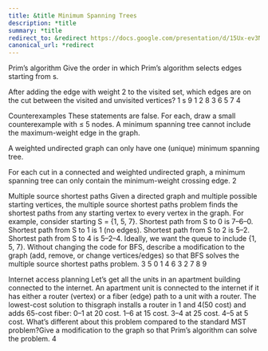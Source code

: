 ```yaml
---
title: &title Minimum Spanning Trees
description: *title
summary: *title
redirect_to: &redirect https://docs.google.com/presentation/d/15Ux-ev3NO0FdEgtpC6lfxGbEOIH_IizJUPG_DaB19wo/edit?usp=sharing
canonical_url: *redirect
---
```


Prim’s algorithm
Give the order in which Prim’s algorithm selects edges starting from s.





After adding the edge with weight 2 to the visited set, which edges are on the cut between the visited and unvisited vertices?
1
s
9
1
2
8
3
6
5
7
4

Counterexamples
These statements are false. For each, draw a small counterexample with ≤ 5 nodes.
A minimum spanning tree cannot include the maximum-weight edge in the graph.



A weighted undirected graph can only have one (unique) minimum spanning tree.



For each cut in a connected and weighted undirected graph, a minimum spanning tree can only contain the minimum-weight crossing edge.
2

Multiple source shortest paths
Given a directed graph and multiple possible starting vertices, the multiple source shortest paths problem finds the shortest paths from any starting vertex to every vertex in the graph.
For example, consider starting S = {1, 5, 7}.
Shortest path from S to 0 is 7–6–0.
Shortest path from S to 1 is 1 (no edges).
Shortest path from S to 2 is 5–2.
Shortest path from S to 4 is 5–2–4.
Ideally, we want the queue to include {1, 5, 7}. Without changing the code for BFS, describe a modification to the graph (add, remove, or change vertices/edges) so that BFS solves the multiple source shortest paths problem.
3
5
0
1
4
6
3
2
7
8
9

Internet access planning
Let’s get all the units in an apartment building connected to the internet. An apartment unit is connected to the internet if it has either a router (vertex) or a fiber (edge) path to a unit with a router.
The lowest-cost solution to thisgraph installs a router in 1 and 4(50 cost) and adds 65-cost fiber:
0–1 at 20 cost.
1–6 at 15 cost.
3–4 at 25 cost.
4–5 at 5 cost.
What’s different about this problem compared to the standard MST problem?Give a modification to the graph so that Prim’s algorithm can solve the problem.
4
